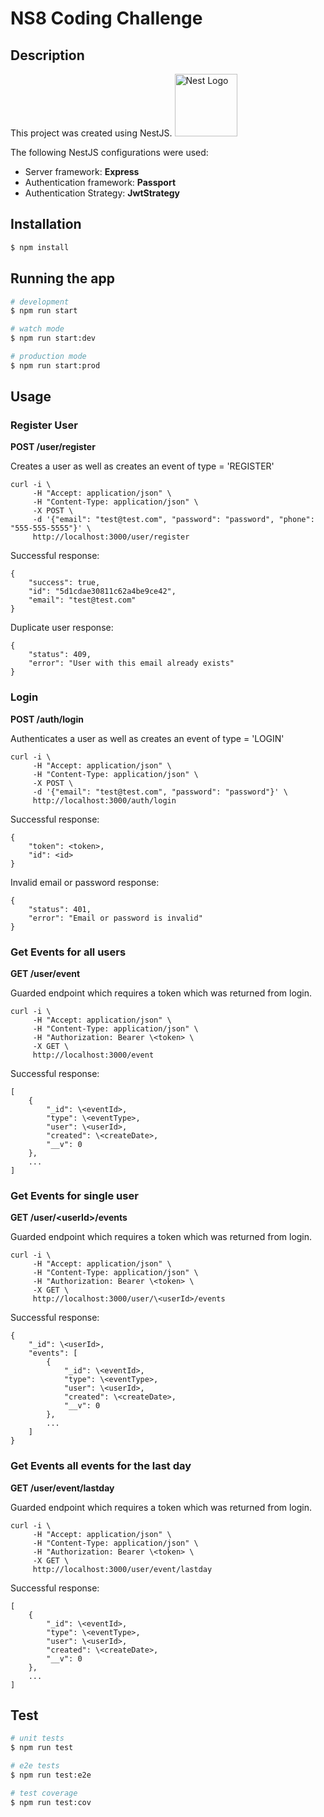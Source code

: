 # NS8 Coding Challenge

## Description
This project was created using NestJS. <a href="http://nestjs.com/" target="blank"><img src="https://nestjs.com/img/logo_text.svg" width="100" alt="Nest Logo" /></a>

The following NestJS configurations were used:

+ Server framework: **Express**
+ Authentication framework: **Passport**
+ Authentication Strategy: **JwtStrategy**

## Installation

```bash
$ npm install
```

## Running the app

```bash
# development
$ npm run start

# watch mode
$ npm run start:dev

# production mode
$ npm run start:prod
```

## Usage
### Register User
**POST /user/register**

Creates a user as well as creates an event of type = 'REGISTER'

```
curl -i \
     -H "Accept: application/json" \
     -H "Content-Type: application/json" \
     -X POST \
     -d '{"email": "test@test.com", "password": "password", "phone": "555-555-5555"}' \
     http://localhost:3000/user/register
```
Successful response:
```
{
    "success": true,
    "id": "5d1cdae30811c62a4be9ce42",
    "email": "test@test.com"
}
```
Duplicate user response:
```
{
    "status": 409,
    "error": "User with this email already exists"
}
```

### Login
**POST /auth/login**

Authenticates a user as well as creates an event of type = 'LOGIN'
```
curl -i \
     -H "Accept: application/json" \
     -H "Content-Type: application/json" \
     -X POST \
     -d '{"email": "test@test.com", "password": "password"}' \
     http://localhost:3000/auth/login
```
Successful response:
```
{
    "token": <token>,
    "id": <id>
}
```
Invalid email or password response:
```
{
    "status": 401,
    "error": "Email or password is invalid"
}
```

### Get Events for all users
**GET /user/event**

Guarded endpoint which requires a token which was returned from login.
```
curl -i \
     -H "Accept: application/json" \
     -H "Content-Type: application/json" \
     -H "Authorization: Bearer \<token> \
     -X GET \
     http://localhost:3000/event
```
Successful response:
```
[
    {
        "_id": \<eventId>,
        "type": \<eventType>,
        "user": \<userId>,
        "created": \<createDate>,
        "__v": 0
    },
    ...
]
```

### Get Events for single user
**GET /user/\<userId>/events**

Guarded endpoint which requires a token which was returned from login.
```
curl -i \
     -H "Accept: application/json" \
     -H "Content-Type: application/json" \
     -H "Authorization: Bearer \<token> \
     -X GET \
     http://localhost:3000/user/\<userId>/events
```
Successful response:
```
{
    "_id": \<userId>,
    "events": [
        {
            "_id": \<eventId>,
            "type": \<eventType>,
            "user": \<userId>,
            "created": \<createDate>,
            "__v": 0
        },
        ...
    ]
}
```

### Get Events all events for the last day
**GET /user/event/lastday**

Guarded endpoint which requires a token which was returned from login.
```
curl -i \
     -H "Accept: application/json" \
     -H "Content-Type: application/json" \
     -H "Authorization: Bearer \<token> \
     -X GET \
     http://localhost:3000/user/event/lastday
```
Successful response:
```
[
    {
        "_id": \<eventId>,
        "type": \<eventType>,
        "user": \<userId>,
        "created": \<createDate>,
        "__v": 0
    },
    ...
]
```

## Test

```bash
# unit tests
$ npm run test

# e2e tests
$ npm run test:e2e

# test coverage
$ npm run test:cov
```
